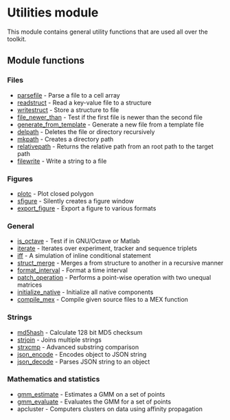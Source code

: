 Utilities module
================

This module contains general utility functions that are used all over the toolkit.

Module functions
----------------

### Files

-   [parsefile](parsefile.m) - Parse a file to a cell array
-   [readstruct](readstruct.m) - Read a key-value file to a structure
-   [writestruct](writestruct.m) - Store a structure to file
-   [file_newer_than](file_newer_than.m) - Test if the first file is newer than the second file
-   [generate_from_template](generate_from_template.m) - Generate a new file from a template file
-   [delpath](delpath.m) - Deletes the file or directory recursively
-   [mkpath](mkpath.m) - Creates a directory path
-   [relativepath](relativepath.m) - Returns the relative path from an root path to the target path
-   [filewrite](filewrite.m) - Write a string to a file

### Figures

-   [plotc](is_octave.m) - Plot closed polygon
-   [sfigure](is_octave.m) - Silently creates a figure window
-   [export_figure](export_figure.m) - Export a figure to various formats

### General

-   [is_octave](is_octave.m) - Test if in GNU/Octave or Matlab
-   [iterate](iterate.m) - Iterates over experiment, tracker and sequence triplets
-   [iff](iff.m) - A simulation of inline conditional statement
-   [struct_merge](struct_merge.m) - Merges a from structure to another in a recursive manner
-   [format_interval](format_interval.m) - Format a time interval
-   [patch_operation](patch_operation.m) - Performs a point-wise operation with two unequal matrices
-   [initialize_native](initialize_native.m) - Initialize all native components
-   [compile_mex](compile_mex.m) - Compile given source files to a MEX function

### Strings

-   [md5hash](md5hash.m) - Calculate 128 bit MD5 checksum
-   [strjoin](strjoin.m) - Joins multiple strings
-   [strxcmp](strxcmp.m) - Advanced substring comparison
-   [json_encode](json_encode.m) - Encodes object to JSON string
-   [json_decode](json_decode.m) - Parses JSON string to an object

### Mathematics and statistics

-   [gmm_estimate](gmm_estimate.m) - Estimates a GMM on a set of points
-   [gmm_evaluate](gmm_evaluate.m) - Evaluates the GMM for a set of points
-   apcluster - Computers clusters on data using affinity propagation

